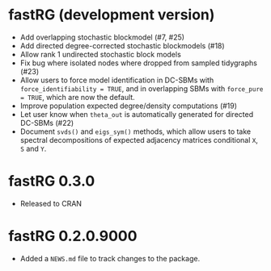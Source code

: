 # fastRG (development version)

* Add overlapping stochastic blockmodel (#7, #25)
* Add directed degree-corrected stochastic blockmodels (#18)
* Allow rank 1 undirected stochastic block models
* Fix bug where isolated nodes where dropped from sampled tidygraphs (#23)
* Allow users to force model identification in DC-SBMs with `force_identifiability = TRUE`, and in overlapping SBMs with `force_pure = TRUE`, which are now the default.
* Improve population expected degree/density computations (#19)
* Let user know when `theta_out` is automatically generated for directed DC-SBMs (#22)
* Document `svds()` and `eigs_sym()` methods, which allow users to take spectral decompositions of expected adjacency matrices conditional `X`, `S` and `Y`.

# fastRG 0.3.0

* Released to CRAN

# fastRG 0.2.0.9000

* Added a `NEWS.md` file to track changes to the package.
